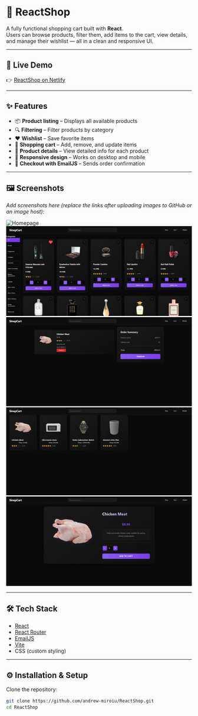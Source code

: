 # 🛒 ReactShop

A fully functional shopping cart built with **React**.  
Users can browse products, filter them, add items to the cart, view details, and manage their wishlist — all in a clean and responsive UI.

---

## 🚀 Live Demo
👉 [ReactShop on Netlify](https://andreireactshop.netlify.app)

---

## ✨ Features
- 📦 **Product listing** – Displays all available products  
- 🔍 **Filtering** – Filter products by category  
- ❤️ **Wishlist** – Save favorite items  
- 🛒 **Shopping cart** – Add, remove, and update items  
- 📄 **Product details** – View detailed info for each product  
- 📱 **Responsive design** – Works on desktop and mobile  
- 📧 **Checkout with EmailJS** – Sends order confirmation  

---

## 🖼️ Screenshots
_Add screenshots here (replace the links after uploading images to GitHub or an image host):_


![Homepage](./screenshots/homepage.png)
![Shop](./screenshots/shop.png)
![Cart](./screenshots/cart.png)
![Wishlist](./screenshots/wishlist.png)
![Product](./screenshots/productPage.png)

---

## 🛠️ Tech Stack
- [React](https://react.dev/)  
- [React Router](https://reactrouter.com/)  
- [EmailJS](https://www.emailjs.com/)  
- [Vite](https://vitejs.dev/)  
- CSS (custom styling)

---

## ⚙️ Installation & Setup

Clone the repository:
```bash
git clone https://github.com/andrew-miroiu/ReactShop.git
cd ReactShop
